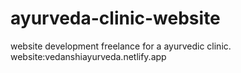# ayurveda-clinic-website
website development freelance for a ayurvedic clinic. website:vedanshiayurveda.netlify.app
